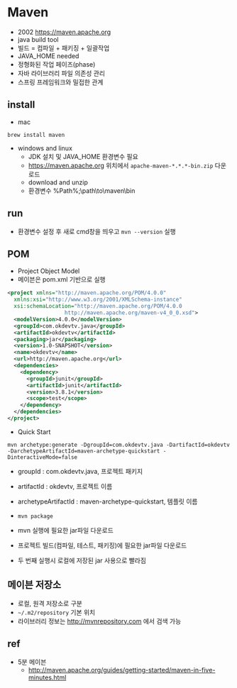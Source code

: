 # Maven
* 2002 https://maven.apache.org
* java build tool
* 빌드 = 컴파일 + 패키징 + 일괄작업
* JAVA_HOME needed
* 정형화된 작업 페이즈(phase)
* 자바 라이브러리 파일 의존성 관리
* 스프링 프레임워크와 밀접한 관계

## install
* mac
```
brew install maven
```

* windows and linux
  * JDK 설치 및 JAVA_HOME 환경변수 필요
  * https://maven.apache.org 위치에서 `apache-maven-*.*.*-bin.zip` 다운로드
  * download and unzip
  * 환경변수 %Path%;\path\to\maven\bin

## run
* 환경변수 설정 후 새로 cmd창을 띄우고 `mvn --version` 실행

## POM
* Project Object Model
* 메이븐은 pom.xml 기반으로 실행
```xml
<project xmlns="http://maven.apache.org/POM/4.0.0"
  xmlns:xsi="http://www.w3.org/2001/XMLSchema-instance"
  xsi:schemaLocation="http://maven.apache.org/POM/4.0.0
                  http://maven.apache.org/maven-v4_0_0.xsd">
  <modelVersion>4.0.0</modelVersion>
  <groupId>com.okdevtv.java</groupId>
  <artifactId>okdevtv</artifactId>
  <packaging>jar</packaging>
  <version>1.0-SNAPSHOT</version>
  <name>okdevtv</name>
  <url>http://maven.apache.org</url>
  <dependencies>
    <dependency>
      <groupId>junit</groupId>
      <artifactId>junit</artifactId>
      <version>3.8.1</version>
      <scope>test</scope>
    </dependency>
  </dependencies>
</project>
```

* Quick Start
```
mvn archetype:generate -DgroupId=com.okdevtv.java -DartifactId=okdevtv -DarchetypeArtifactId=maven-archetype-quickstart -DinteractiveMode=false
```
* groupId : com.okdevtv.java, 프로젝트 패키지
* artifactId : okdevtv, 프로젝트 이름
* archetypeArtifactId : maven-archetype-quickstart, 템플릿 이름

* `mvn package`
* mvn 실행에 필요한 jar파일 다운로드
* 프로젝트 빌드(컴파일, 테스트, 패키징)에 필요한 jar파일 다운로드
* 두 번째 실행시 로컬에 저장된 jar 사용으로 빨라짐

## 메이븐 저장소
* 로컬, 원격 저장소로 구분
* `~/.m2/repository` 기본 위치
* 라이브러리 정보는 http://mvnrepository.com 에서 검색 가능

## ref
* 5분 메이븐
  * http://maven.apache.org/guides/getting-started/maven-in-five-minutes.html

